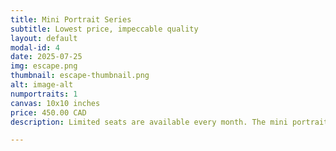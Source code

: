 ```yaml
---
title: Mini Portrait Series
subtitle: Lowest price, impeccable quality
layout: default
modal-id: 4
date: 2025-07-25
img: escape.png
thumbnail: escape-thumbnail.png
alt: image-alt
numportraits: 1
canvas: 10x10 inches
price: 450.00 CAD
description: Limited seats are available every month. The mini portrait series is like an amuse-bouche of our very best; a select list of our most impactful visual descriptors, a shorter curated questionnaire, and a smaller canvas for a concentrated straight-forward personality capture. For those who want the fastest turn-around, a truly unique gift that doubles as a special experience, or a great way to have a taste of personality portraits before committing to a full piece. No matter your reasons, you deserve, quite literally, to be seen!

---
```

